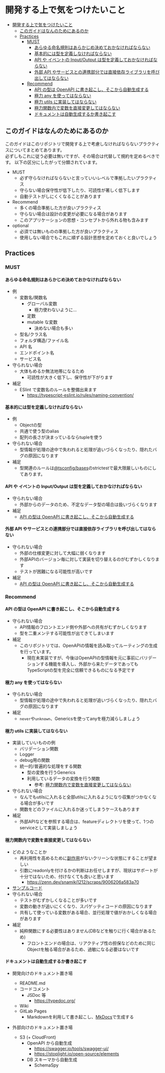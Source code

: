 # 開発する上で気をつけたいこと

- [開発する上で気をつけたいこと](#開発する上で気をつけたいこと)
  - [このガイドはなんのためにあるのか](#このガイドはなんのためにあるのか)
  - [Practices](#practices)
    - [MUST](#must)
      - [あらゆる命名規則はあらかじめ決めておかなければならない](#あらゆる命名規則はあらかじめ決めておかなければならない)
      - [基本的には型を定義しなければならない](#基本的には型を定義しなければならない)
      - [API や イベントの Input/Output は型を定義しておかなければならない](#api-や-イベントの-inputoutput-は型を定義しておかなければならない)
      - [外部 API やサービスとの連携部分では直接依存ライブラリを呼び出してはならない](#外部-api-やサービスとの連携部分では直接依存ライブラリを呼び出してはならない)
    - [Recommend](#recommend)
      - [API の型は OpenAPI に書き起こし、そこから自動生成する](#api-の型は-openapi-に書き起こしそこから自動生成する)
      - [極力 any を使ってはならない](#極力-any-を使ってはならない)
      - [極力 utils に実装してはならない](#極力-utils-に実装してはならない)
      - [極力関数内で変数を直接変更してはならない](#極力関数内で変数を直接変更してはならない)
      - [ドキュメントは自動生成するか書き起こす](#ドキュメントは自動生成するか書き起こす)

## このガイドはなんのためにあるのか

このガイドはこのリポジトリで開発する上で考慮しなければならないプラクティスについてまとめてあります。  
必ずしもこれに従う必要は無いですが、その場合は代替して規約を定めるべきです。
以下の区分にしたがって分類されています。

- MUST
  - 必ず守らなければならないと言っていいレベルで準拠したいプラクティス
  - 守らない場合保守性が低下したり、可読性が著しく低下します
  - 自動テストがしにくくなることがあります
- Recommend
  - 多くの場合準拠した方が良いプラクティス
  - 守らない場合は設計の変更が必要になる場合があります
  - このアプリケーションの思想・コンセプトから外れる物も含みます
- optional
  - 必須では無いものの準拠した方が良いプラクティス
  - 使用しない場合でもこれに順ずる設計思想を定めておくと良いでしょう

## Practices

### MUST

#### あらゆる命名規則はあらかじめ決めておかなければならない

- 例
  - 変数名/関数名
    - グローバル変数
      - 極力使わないように...
    - 定数
    - mutable な変数
      - 決めない場合も多い
  - 型名/クラス名
  - フォルダ構造/ファイル名
  - API 名
  - エンドポイント名
  - サービス名
- 守られない場合
  - 大体もめるか無法地帯になるため
    - 可読性が大きく低下し、保守性が下がります
- 補足
  - ESlint で変数名のルールを整備出来ます
    - <https://typescript-eslint.io/rules/naming-convention/>

#### 基本的には型を定義しなければならない

- 例
  - Objectの型
  - 共通で使う型のalias
  - 配列の長さが決まっているならtupleを使う
- 守られない場合
  - 型情報が処理の途中で失われると処理が追いづらくなったり、隠れたバグの原因になります
- 補足
  - 型関連のルールは[@tsconfig/bases](https://github.com/tsconfig/bases)のstrictestで最大限厳しいものにしてあります。

#### API や イベントの Input/Output は型を定義しておかなければならない

- 守られない場合
  - 外部からのデータのため、不定なデータ型の場合は扱いづらくなります
- 補足
  - [API の型は OpenAPI に書き起こし、そこから自動生成する](#api-の型は-openapi-に書き起こしそこから自動生成する)

#### 外部 API やサービスとの連携部分では直接依存ライブラリを呼び出してはならない

- 守られない場合
  - 外部の仕様変更に対して大幅に弱くなります
  - 外部APIのバージョン毎に対して実装を切り替えるのがむずかしくなります
  - テストが困難になる可能性が高いです
- 補足
  - [API の型は OpenAPI に書き起こし、そこから自動生成する](#api-の型は-openapi-に書き起こしそこから自動生成する)

### Recommend

#### API の型は OpenAPI に書き起こし、そこから自動生成する

- 守られない場合
  - API情報のフロントエンド側や外部への共有がむずかしくなります
  - 型を二重メンテする可能性が出てきてしまいます
- 補足
  - このリポジトリでは、OpenAPIの情報を読み取ってルーティングの生成を行っています。
    - 現在未実装ですが、今後はOpenAPIの型情報を元に事前にバリデーションする機能を導入し、外部から来たデータであってもTypeScriptの型を完全に信頼できるものになる予定です

#### 極力 any を使ってはならない

- 守られない場合
  - 型情報が処理の途中で失われると処理が追いづらくなったり、隠れたバグの原因になります
- 補足
  - `never`や`unknown`、Genericsを使ってanyを極力減らしましょう

#### 極力 utils に実装してはならない

- 実装していいものの例
  - バリデーション関数
  - Logger
  - debug用の関数
  - 統一的/普遍的な処理をする関数
    - 型の変換を行うGenerics
    - 利用しているデータの変換を行う関数
      - 参考: [極力関数内で変数を直接変更してはならない](#極力関数内で変数を直接変更してはならない)
- 守られない場合
  - なんでもutilsに入れると全部utilsに入れるようになり収集がつかなくなる場合が多いです
  - 関数をどのファイルに入れるか迷ってしまうケースもあります
- 補足
  - 外部APIなどを参照する場合は、featureディレクトリを使って、1つのserviceとして実装しましょう

#### 極力関数内で変数を直接変更してはならない

- どのようなことか
  - 再利用性を高めるために[副作用](https://ja.wikipedia.org/wiki/%E5%89%AF%E4%BD%9C%E7%94%A8_(%E3%83%97%E3%83%AD%E3%82%B0%E3%83%A9%E3%83%A0))がないクリーンな状態にすることが望ましい
  - 引数にreadonlyを付けるかの判断はお任せしますが、現状はサポートが十分ではないため、付けなくても良いと思います
    - <https://zenn.dev/snamiki1212/scraps/9006206a583a70>
- [サンプルコード](https://www.typescriptlang.org/play?#code/PTAEnslQdeUCldBkGQhBkNEMho+QFAlAKm5gcgcR03TAEYA6UQVH1AHU0CSGQSE1AXs0HUGQMwZARBkVVQEsA7AC4BTAE4AzAIYBjYaADKkgLYAHADbCA3qlCgAFgHsA5sIBcofgFclAIzE79lo5PNXb9gL49pB-gGdBUD9ldWECUABeUG1dQxNzACYAGgc9JxdQAGYUr1Qff0DxS35pUgIAfWk9SX4TAAljOSiACgMbACtzRVUNJItrV2s7UQBKSIA+aIcMWkZWTkRAfQZAQIYoOCQHNvbyOKb+pVRcopKy-Erq2uEGk2bgnrD8PoBWEZ4MBMpANE1AFwVAOwYGejMdhcHgaQKScJRUjeXwBUDHaQJCqSdSWPwAQX4ABMADLGSKgZpuQbuUYTKa6DA-f6A+ZcFZrBDcXQQ-CgADUUTcDnyfgMGnIamMzVZryOxURyNRGOxeKMzUyrxIEBgdEAVgyAeQYWIs0BgiAB5ADSRGVFGotJYao4gHMGQDNDIAVhkAPwx0SCAYwY2IAV+MAmgzK5iwQDgkYBFtLVgBYNQAQKgAyQAwKoANBkA0eq-fUdYTSQSwRYawCqDIBkhkAX4psQCyDItAFEMXsQ4cA9gzSNSSPx+NWASwY6IB-eUAYgy-QBBDKRACYMv0A0kbWn18IRiKSyBQhDQxfSNEnDVLpOeeGEFeES0hG841eqNAmtDpdSfCPrE-bDEaH+7k6czGi-B3Ot1sUTCQSWUT8UDAparGCwK3TGAfjVGoQoAO6gD4KgAJ6ANYMFaABc2gDwhg4L5vh+0TkFhWx9LsJJeLkvKBHcoRGgS054aAyQLs45jZIcK5wiRGgAMIXCYWIEgiG6GlulzXMItxHkazxKu8Xx-ACcyANoMgBaDLBzCADH6vyACQKdDesqgC6DB22n+negBnioAYC4VoAYEqAEdp2qAJ2msCANGRgBYCSwsCAPZBNpDmCoCSGRUKMYUEoJJuKJqGie6nm457XoBoDUlJQILAyf4bLoaHvp+nmGhy+wMT5a4lP5vGSHKe5jBEkzTry-LCIKwppWKPCoGlXF+QF0oKq8CJ5eUBXCiMQA)
- 守られない場合
  - テストがむずかしくなることが多いです
  - 変数の動きが追いにくくなり、スパゲッティコードの原因になります
  - 共有して使っている変数がある場合、並行処理で値がおかしくなる場合があります
- 補足
  - 純粋関数にする必要性はありません(DBなどを触りに行く場合があるため)
    - フロントエンドの場合は、リアクティブ性の担保などのために同じObjectを触る場合があるため、過敏になる必要はないです

#### ドキュメントは自動生成するか書き起こす

- 開発向けのドキュメント置き場
  - README.md
  - コードコメント
    - JSDoc 等
      - <https://typedoc.org/>
  - Wiki
  - GitLab Pages
    - Markdownを利用して書き起こし、[MkDocs](https://www.mkdocs.org/)で生成する

- 外部向けのドキュメント置き場
  - S3 (+ CloudFront)
    - OpenAPI から自動生成
      - <https://swagger.io/tools/swagger-ui/>
      - <https://stoplight.io/open-source/elements>
    - DB スキーマから自動生成
      - SchemaSpy
